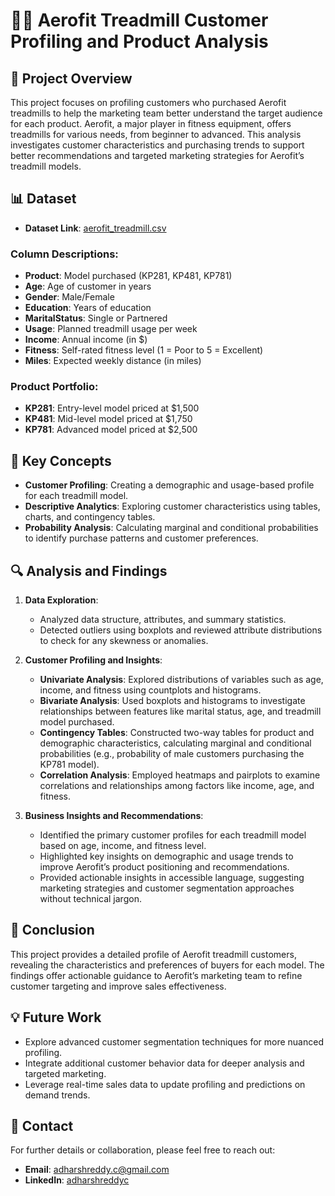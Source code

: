 # 🏋️‍♂️ Aerofit Treadmill Customer Profiling and Product Analysis

## 📖 Project Overview

This project focuses on profiling customers who purchased Aerofit treadmills to help the marketing team better understand the target audience for each product. Aerofit, a major player in fitness equipment, offers treadmills for various needs, from beginner to advanced. This analysis investigates customer characteristics and purchasing trends to support better recommendations and targeted marketing strategies for Aerofit’s treadmill models.

## 📊 Dataset

- **Dataset Link**: [aerofit_treadmill.csv](https://drive.google.com/file/d/1cDEDIUQ0LDKfxsQENSz4qI9eBOphAmQM/view?usp=sharing)

### Column Descriptions:
- **Product**: Model purchased (KP281, KP481, KP781)
- **Age**: Age of customer in years
- **Gender**: Male/Female
- **Education**: Years of education
- **MaritalStatus**: Single or Partnered
- **Usage**: Planned treadmill usage per week
- **Income**: Annual income (in $)
- **Fitness**: Self-rated fitness level (1 = Poor to 5 = Excellent)
- **Miles**: Expected weekly distance (in miles)

### Product Portfolio:
- **KP281**: Entry-level model priced at $1,500
- **KP481**: Mid-level model priced at $1,750
- **KP781**: Advanced model priced at $2,500

## 🧠 Key Concepts

- **Customer Profiling**: Creating a demographic and usage-based profile for each treadmill model.
- **Descriptive Analytics**: Exploring customer characteristics using tables, charts, and contingency tables.
- **Probability Analysis**: Calculating marginal and conditional probabilities to identify purchase patterns and customer preferences.

## 🔍 Analysis and Findings

1. **Data Exploration**:
   - Analyzed data structure, attributes, and summary statistics.
   - Detected outliers using boxplots and reviewed attribute distributions to check for any skewness or anomalies.

2. **Customer Profiling and Insights**:
   - **Univariate Analysis**: Explored distributions of variables such as age, income, and fitness using countplots and histograms.
   - **Bivariate Analysis**: Used boxplots and histograms to investigate relationships between features like marital status, age, and treadmill model purchased.
   - **Contingency Tables**: Constructed two-way tables for product and demographic characteristics, calculating marginal and conditional probabilities (e.g., probability of male customers purchasing the KP781 model).
   - **Correlation Analysis**: Employed heatmaps and pairplots to examine correlations and relationships among factors like income, age, and fitness.

3. **Business Insights and Recommendations**:
   - Identified the primary customer profiles for each treadmill model based on age, income, and fitness level.
   - Highlighted key insights on demographic and usage trends to improve Aerofit’s product positioning and recommendations.
   - Provided actionable insights in accessible language, suggesting marketing strategies and customer segmentation approaches without technical jargon.

## 📝 Conclusion

This project provides a detailed profile of Aerofit treadmill customers, revealing the characteristics and preferences of buyers for each model. The findings offer actionable guidance to Aerofit’s marketing team to refine customer targeting and improve sales effectiveness.

## 💡 Future Work

- Explore advanced customer segmentation techniques for more nuanced profiling.
- Integrate additional customer behavior data for deeper analysis and targeted marketing.
- Leverage real-time sales data to update profiling and predictions on demand trends.

## 📧 Contact

For further details or collaboration, please feel free to reach out:

- **Email**: adharshreddy.c@gmail.com
- **LinkedIn**: [adharshreddyc](https://www.linkedin.com/in/adharshreddyc/)
